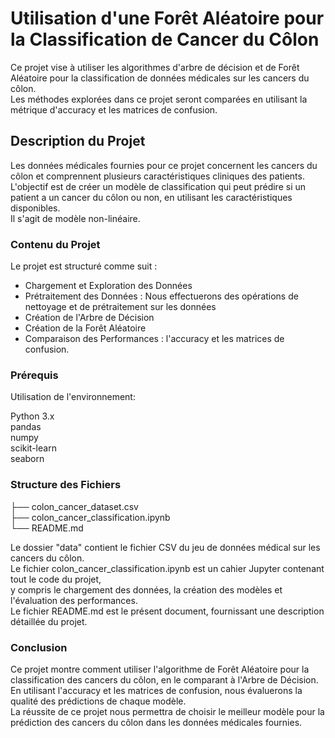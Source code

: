 # Utilisation d'une Forêt Aléatoire pour la Classification de Cancer du Côlon 

Ce projet vise à utiliser les algorithmes d'arbre de décision et de Forêt Aléatoire pour la classification de données médicales sur les cancers du côlon.     
Les méthodes explorées dans ce projet seront  comparées en utilisant la métrique d'accuracy et les matrices de confusion.

## Description du Projet
Les données médicales fournies pour ce projet concernent les cancers du côlon et comprennent plusieurs caractéristiques cliniques des patients.     
L'objectif est de créer un modèle de classification qui peut prédire si un patient a un cancer du côlon ou non, en utilisant les caractéristiques disponibles.    
Il s'agit de modèle non-linéaire.

### Contenu du Projet

Le projet est structuré comme suit :

- Chargement et Exploration des Données
- Prétraitement des Données : Nous effectuerons des opérations de nettoyage et de prétraitement sur les données
- Création de l'Arbre de Décision 
- Création de la Forêt Aléatoire
- Comparaison des Performances :  l'accuracy et les matrices de confusion.

### Prérequis
Utilisation de l'environnement:

Python 3.x     
pandas        
numpy      
scikit-learn     
seaborn     

### Structure des Fichiers

├── colon_cancer_dataset.csv     
├── colon_cancer_classification.ipynb      
└── README.md       

Le dossier "data" contient le fichier CSV du jeu de données médical sur les cancers du côlon.     
Le fichier colon_cancer_classification.ipynb est un cahier Jupyter contenant tout le code du projet,     
y compris le chargement des données, la création des modèles et l'évaluation des performances.      
Le fichier README.md est le présent document, fournissant une description détaillée du projet.

### Conclusion
Ce projet montre comment utiliser l'algorithme de Forêt Aléatoire pour la classification des cancers du côlon, en le comparant à l'Arbre de Décision.     
En utilisant l'accuracy et les matrices de confusion, nous évaluerons la qualité des prédictions de chaque modèle.       
La réussite de ce projet nous permettra de choisir le meilleur modèle pour la prédiction des cancers du côlon dans les données médicales fournies.
